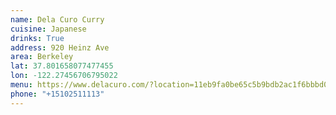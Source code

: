 ```yaml
---
name: Dela Curo Curry
cuisine: Japanese
drinks: True
address: 920 Heinz Ave
area: Berkeley
lat: 37.801658077477455
lon: -122.27456706795022
menu: https://www.delacuro.com/?location=11eb9fa0be65c5b9bdb2ac1f6bbbd01e
phone: "+15102511113"
---
```

